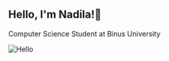 ## Hello, I'm Nadila!👋
Computer Science Student at Binus University

<!--
**akunadila/akunadila** is a ✨ _special_ ✨ repository because its `README.md` (this file) appears on your GitHub profile.

Here are some ideas to get you started:

- 🔭 I’m currently working on ...
- 🌱 I’m currently learning ...
- 👯 I’m looking to collaborate on ...
- 🤔 I’m looking for help with ...
- 💬 Ask me about ...
- 📫 How to reach me: ...
- 😄 Pronouns: ...
- ⚡ Fun fact: ...
-->
![Hello](https://media2.giphy.com/media/v1.Y2lkPTc5MGI3NjExaGc0cmw3M3M3Y2ljaGVkcDR5ZjN3MDhlemhxaWExZHNjOW93NnBycSZlcD12MV9pbnRlcm5hbF9naWZfYnlfaWQmY3Q9Zw/dsPBfiEEozyXUXShhB/giphy.gif)